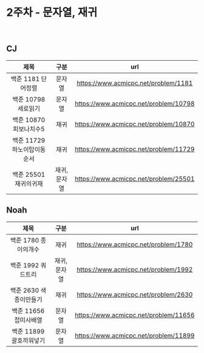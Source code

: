 # 2주차 - 문자열, 재귀  

</br>

## CJ

|제목|구분|url|
|:------:|:---:|:---:|
|백준 1181 단어정렬|문자열|https://www.acmicpc.net/problem/1181|
|백준 10798 세로읽기|문자열|https://www.acmicpc.net/problem/10798|
|백준 10870 피보나치수5|재귀|https://www.acmicpc.net/problem/10870|
|백준 11729 하노이탑이동순서|재귀|https://www.acmicpc.net/problem/11729|
|백준 25501 재귀의귀재|재귀,문자열|https://www.acmicpc.net/problem/25501|


## Noah

|제목|구분|url|
|:------:|:---:|:---:|
|백준 1780 종이의개수|재귀|https://www.acmicpc.net/problem/1780|
|백준 1992 쿼드트리|재귀,문자열|https://www.acmicpc.net/problem/1992|
|백준 2630 색종이만들기|재귀|https://www.acmicpc.net/problem/2630|
|백준 11656 접미사배열|문자열|https://www.acmicpc.net/problem/11656|
|백준 11899 괄호끼워넣기|문자열|https://www.acmicpc.net/problem/11899|